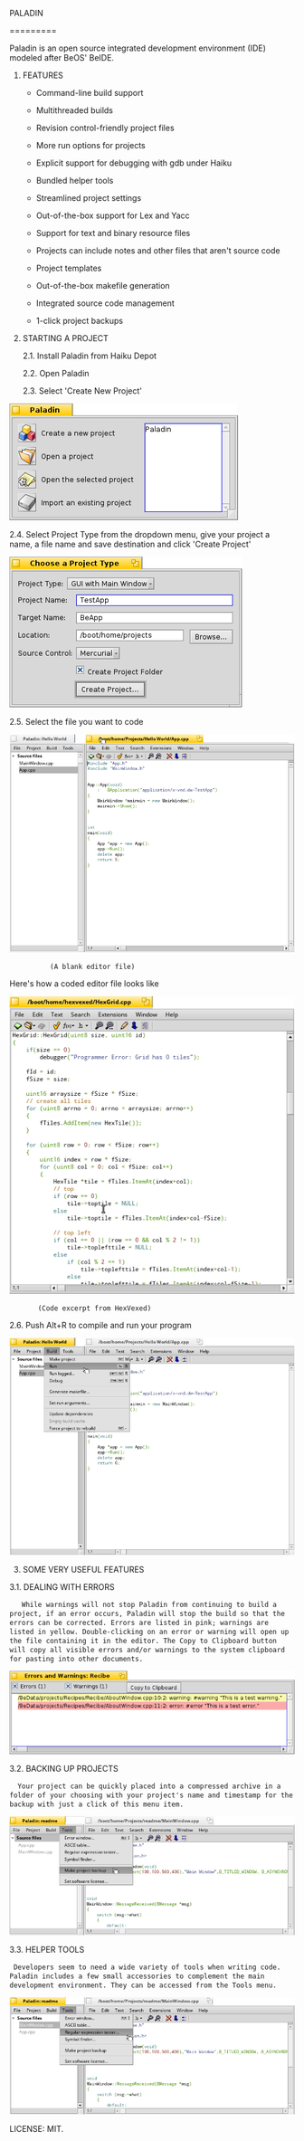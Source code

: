 PALADIN

 =========

Paladin is an open source integrated development environment (IDE) modeled after BeOS' BeIDE. 

1. FEATURES

   - Command-line build support

   - Multithreaded builds

   - Revision control-friendly project files

   - More run options for projects

   - Explicit support for debugging with gdb under Haiku

   - Bundled helper tools

   - Streamlined project settings

   - Out-of-the-box support for Lex and Yacc

   - Support for text and binary resource files

   - Projects can include notes and other files that aren't source code

   - Project templates

   - Out-of-the-box makefile generation

   - Integrated source code management

   - 1-click project backups

2. STARTING A PROJECT

   2.1. Install Paladin from Haiku Depot

   2.2. Open Paladin

   2.3. Select 'Create New Project'

![Screenshot](Documentation/images/StartWindow.png)

  2.4.  Select Project Type from the dropdown menu, give your project a name, a file name and save destination and click 'Create Project'

![Screenshot](Documentation/images/CreateProjectWindow.png)

  2.5.  Select the file you want to code

![Screenshot](readme_scrshot/13.png)
                   
              (A blank editor file)

 Here's how a coded editor file looks like

![Screenshot](readme_scrshot/hexvexed.png)

           (Code excerpt from HexVexed) 

  2.6. Push Alt+R to compile and run your program

![Screenshot](readme_scrshot/14.png) 

3. SOME VERY USEFUL FEATURES

  3.1. DEALING WITH ERRORS
     
       While warnings will not stop Paladin from continuing to build a project, if an error occurs, Paladin will stop the build so that the errors can be corrected. Errors are listed in pink; warnings are listed in yellow. Double-clicking on an error or warning will open up the file containing it in the editor. The Copy to Clipboard button will copy all visible errors and/or warnings to the system clipboard for pasting into other documents.    

![Screenshot](Documentation/images/ErrorWindow.png)

  3.2. BACKING UP PROJECTS

      Your project can be quickly placed into a compressed archive in a folder of your choosing with your project's name and timestamp for the backup with just a click of this menu item.

![Screenshot](readme_scrshot/backup.png)

  3.3. HELPER TOOLS

     Developers seem to need a wide variety of tools when writing code. Paladin includes a few small accessories to complement the main development environment. They can be accessed from the Tools menu.

![Screenshot](readme_scrshot/helper.png)           


LICENSE: MIT.  
